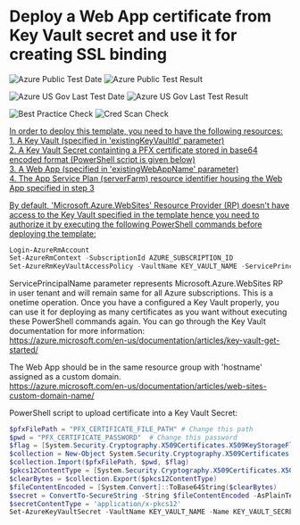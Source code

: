 # Deploy a Web App certificate from Key Vault secret and use it for creating SSL binding

![Azure Public Test Date](https://azurequickstartsservice.blob.core.windows.net/badges/201-web-app-certificate-from-key-vault/PublicLastTestDate.svg)
![Azure Public Test Result](https://azurequickstartsservice.blob.core.windows.net/badges/201-web-app-certificate-from-key-vault/PublicDeployment.svg)

![Azure US Gov Last Test Date](https://azurequickstartsservice.blob.core.windows.net/badges/201-web-app-certificate-from-key-vault/FairfaxLastTestDate.svg)
![Azure US Gov Last Test Result](https://azurequickstartsservice.blob.core.windows.net/badges/201-web-app-certificate-from-key-vault/FairfaxDeployment.svg)

![Best Practice Check](https://azurequickstartsservice.blob.core.windows.net/badges/201-web-app-certificate-from-key-vault/BestPracticeResult.svg)
![Cred Scan Check](https://azurequickstartsservice.blob.core.windows.net/badges/201-web-app-certificate-from-key-vault/CredScanResult.svg)

<a href="https://portal.azure.com/#create/Microsoft.Template/uri/https%3A%2F%2Fraw.githubusercontent.com%2Fazure%2Fazure-quickstart-templates%2Fmaster%2F201-web-app-certificate-from-key-vault%2Fazuredeploy.json" target="_blank">


<a href="http://armviz.io/#/?load=https%3A%2F%2Fraw.githubusercontent.com%2FAzure%2Fazure-quickstart-templates%2Fmaster%2F201-app-service-certificate-standard%2Fazuredeploy.json" target="_blank">

<P>
In order to deploy this template, you need to have the following resources:  <br />
1. A Key Vault (specified in 'existingKeyVaultId' parameter) <br />
2. A Key Vault Secret containting a PFX certificate stored in base64 encoded format (PowerShell script is given below)  <br />
3. A Web App (specified in 'existingWebAppName' parameter)  <br />
4. The App Service Plan (serverFarm) resource identifier housing the Web App specified in step 3 <br />
</P>

<P>
By default, 'Microsoft.Azure.WebSites' Resource Provider (RP) doesn't have access to the Key Vault specified in the template hence you need to authorize it by executing 
the following PowerShell commands before deploying the template:  <br />

```PowerShell
Login-AzureRmAccount
Set-AzureRmContext -SubscriptionId AZURE_SUBSCRIPTION_ID
Set-AzureRmKeyVaultAccessPolicy -VaultName KEY_VAULT_NAME -ServicePrincipalName abfa0a7c-a6b6-4736-8310-5855508787cd -PermissionsToSecrets get
```

</P>

ServicePrincipalName parameter represents Microsoft.Azure.WebSites RP in user
tenant and will remain same for all Azure subscriptions. This is a onetime
operation. Once you have a configured a Key Vault properly, you can use it for
deploying as many certificates as you want without executing these PowerShell
commands again. You can go through the Key Vault documentation for more
information: <br />
https://azure.microsoft.com/en-us/documentation/articles/key-vault-get-started/

The Web App should be in the same resource group with 'hostname' assigned as a
custom domain. <br />
https://azure.microsoft.com/en-us/documentation/articles/web-sites-custom-domain-name/

PowerShell script to upload certificate into a Key Vault Secret:

```PowerShell
$pfxFilePath = "PFX_CERTIFICATE_FILE_PATH" # Change this path
$pwd = "PFX_CERTIFICATE_PASSWORD"  # Change this password
$flag = [System.Security.Cryptography.X509Certificates.X509KeyStorageFlags]::Exportable
$collection = New-Object System.Security.Cryptography.X509Certificates.X509Certificate2Collection
$collection.Import($pfxFilePath, $pwd, $flag)
$pkcs12ContentType = [System.Security.Cryptography.X509Certificates.X509ContentType]::Pkcs12
$clearBytes = $collection.Export($pkcs12ContentType)
$fileContentEncoded = [System.Convert]::ToBase64String($clearBytes)
$secret = ConvertTo-SecureString -String $fileContentEncoded -AsPlainText –Force
$secretContentType = 'application/x-pkcs12'
Set-AzureKeyVaultSecret -VaultName KEY_VAULT_NAME -Name KEY_VAULT_SECRET_NAME -SecretValue $Secret -ContentType $secretContentType # Change Key Vault name and Secret name
```
